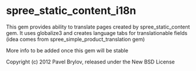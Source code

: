 spree_static_content_i18n
======================

This gem provides ability to translate pages created by spree_static_content gem.
It uses globalize3 and creates language tabs for translationable fields (idea comes from spree_simple_product_translation gem)

More info to be added once this gem will be stable


Copyright (c) 2012 Pavel Brylov, released under the New BSD License
